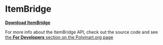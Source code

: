 # ItemBridge

[**Download ItemBridge**](https://polymart.org/resource/4)

For more info about the ItemBridge API, check out the source code and see [the **For Developers** section on the Polymart.org page](https://polymart.org/resource/4/)
